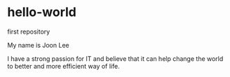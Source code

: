 # hello-world
first repository

My name is Joon Lee

I have a strong passion for IT and believe that it can help change the world to better and more efficient way of life.



